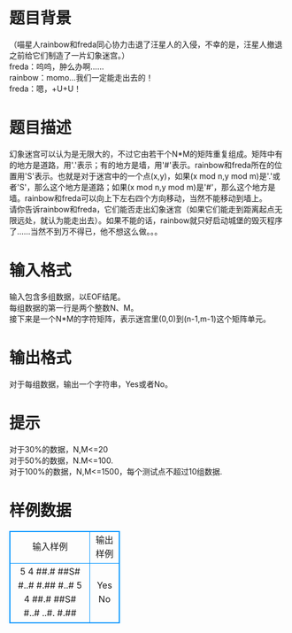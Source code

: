 # 

 
 # 题目背景 
（喵星人rainbow和freda同心协力击退了汪星人的入侵，不幸的是，汪星人撤退之前给它们制造了一片幻象迷宫。）<BR>freda：呜呜，肿么办啊……<BR>rainbow：momo...我们一定能走出去的！<BR>freda：嗯，+U+U！ 

 
 # 题目描述 
幻象迷宫可以认为是无限大的，不过它由若干个N*M的矩阵重复组成。矩阵中有的地方是道路，用'.'表示；有的地方是墙，用'#'表示。rainbow和freda所在的位置用'S'表示。也就是对于迷宫中的一个点(x,y)，如果(x&nbsp;mod&nbsp;n,y&nbsp;mod&nbsp;m)是'.'或者'S'，那么这个地方是道路；如果(x&nbsp;mod&nbsp;n,y&nbsp;mod&nbsp;m)是'#'，那么这个地方是墙。rainbow和freda可以向上下左右四个方向移动，当然不能移动到墙上。<BR>请你告诉rainbow和freda，它们能否走出幻象迷宫（如果它们能走到距离起点无限远处，就认为能走出去）。如果不能的话，rainbow就只好启动城堡的毁灭程序了……当然不到万不得已，他不想这么做。。。 

 
 # 输入格式 
输入包含多组数据，以EOF结尾。<BR>每组数据的第一行是两个整数N、M。<BR>接下来是一个N*M的字符矩阵，表示迷宫里(0,0)到(n-1,m-1)这个矩阵单元。 

 
 # 输出格式 
对于每组数据，输出一个字符串，Yes或者No。 

 
 # 提示 
对于30%的数据，N,M&lt;=20<BR>对于50%的数据，N.M&lt;=100.<BR>对于100%的数据，N,M&lt;=1500，每个测试点不超过10组数据. 
# 样例数据
<style>
        table,table tr th, table tr td { border:1px solid #0094ff; }
        table { width: 200px; min-height: 25px; line-height: 25px; text-align: center; border-collapse: collapse;}   
    </style>
<table>
	<tr>
		<td>输入样例</td>
		<td>输出样例</td>
	</tr>
<tr><td>5 4
##.#
##S#
#..#
#.##
#..#
5 4
##.#
##S#
#..#
..#.
#.##</td><td>Yes
No</td></tr></table>
